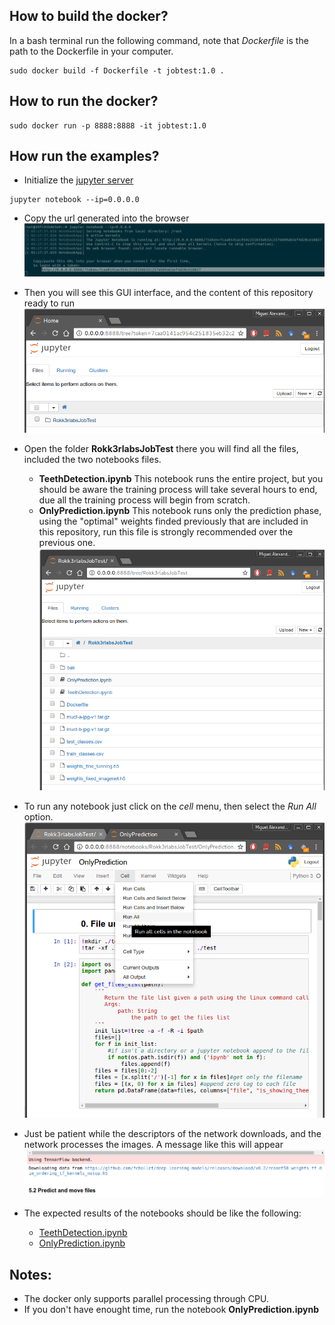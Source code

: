 ## How to build the docker?
In a bash terminal run the following command, note that *Dockerfile* is the path to the Dockerfile in your computer.
```{r, engine='bash', count_lines}
sudo docker build -f Dockerfile -t jobtest:1.0 . 
```
## How to run the docker?

```{r, engine='bash', count_lines}
sudo docker run -p 8888:8888 -it jobtest:1.0
```
## How run the examples?
* Initialize the [jupyter server](http://jupyter.org/)
```{r, engine='bash', count_lines}
jupyter notebook --ip=0.0.0.0
```
* Copy the url generated into the browser 
![url_browser](bak/imgs/jupyter_notebook_run.png)

* Then you will see this GUI interface, and the content of this repository ready to run
![url_browser](bak/imgs/jupyter_interface.png)

* Open the folder **Rokk3rlabsJobTest** there you will find all the files, included the two notebooks files.

  * **TeethDetection.ipynb** This notebook runs the entire project, but you should be aware the training process will take several hours to end, due all the training process will begin from scratch.
  * **OnlyPrediction.ipynb** This notebook runs only the prediction phase, using the "optimal" weights finded previously that are included in this repository, run this file is strongly recommended over the previous one.
![url_browser](bak/imgs/jupyter_interface2.png)

* To run any notebook just click on the *cell* menu, then select the *Run All* option.
![url_browser](bak/imgs/run_notebook.png)

* Just be patient while the descriptors of the network downloads, and the network processes the images. A message like this will appear 
![url_browser](bak/imgs/downloading_weights.png)

* The expected results of the notebooks should be like the following:
  * [TeethDetection.ipynb](https://github.com/miguelalexanderdiaz/Rokk3rlabsJobTest/blob/master/TeethDetection.ipynb)
  * [OnlyPrediction.ipynb](https://github.com/miguelalexanderdiaz/Rokk3rlabsJobTest/blob/master/OnlyPrediction.ipynb)

## Notes:
* The docker only supports parallel processing through CPU.
* If you don't have enought time, run the notebook **OnlyPrediction.ipynb**
